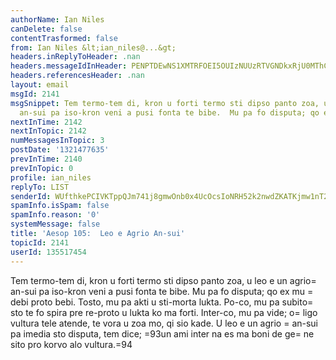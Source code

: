 ```yaml
---
authorName: Ian Niles
canDelete: false
contentTrasformed: false
from: Ian Niles &lt;ian_niles@...&gt;
headers.inReplyToHeader: .nan
headers.messageIdInHeader: PENPTDEwNS1XMTRFOEI5OUIzNUUzRTVGNDkxRjU0MThCQzYwQHBoeC5nYmw+
headers.referencesHeader: .nan
layout: email
msgId: 2141
msgSnippet: Tem termo-tem di, kron u forti termo sti dipso panto zoa, u leo e un agrio
  an-sui pa iso-kron veni a pusi fonta te bibe.  Mu pa fo disputa; qo ex mu debi proto
nextInTime: 2142
nextInTopic: 2142
numMessagesInTopic: 3
postDate: '1321477635'
prevInTime: 2140
prevInTopic: 0
profile: ian_niles
replyTo: LIST
senderId: WUfthkePCIVKTppQJm741j8gmwOnb0x4UcOcsIoNRH52k2nwdZKATKjmw1nT20y9YQEWB4NPRtwmt5Gu1AJZpVJaONoYU87z
spamInfo.isSpam: false
spamInfo.reason: '0'
systemMessage: false
title: 'Aesop 105:  Leo e Agrio An-sui'
topicId: 2141
userId: 135517454
---
```



Tem termo-tem di, kron u forti termo sti dipso panto zoa, u leo e un agrio=
 an-sui pa iso-kron veni a pusi fonta te bibe.  Mu pa fo disputa; qo ex mu =
debi proto bebi.  Tosto, mu pa akti u sti-morta lukta.  Po-co, mu pa subito=
 sto te fo spira pre re-proto u lukta ko ma forti.  Inter-co, mu pa vide; o=
ligo vultura tele atende, te vora u zoa mo, qi sio kade.  U leo e un agrio =
an-sui pa imedia sto disputa, tem dice; =93un ami inter na es ma boni de ge=
ne sito pro korvo alo vultura.=94 		 	   		  
